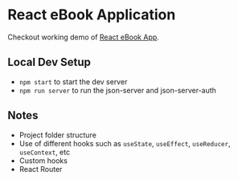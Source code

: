 # React eBook Application

Checkout working demo of [React eBook App](https://github.com/facebook/create-react-app).

## Local Dev Setup
- `npm start` to start the dev server
- `npm run server` to run the json-server and json-server-auth

## Notes
- Project folder structure
- Use of different hooks such as `useState`, `useEffect`, `useReducer`, `useContext`, etc
- Custom hooks
- React Router
